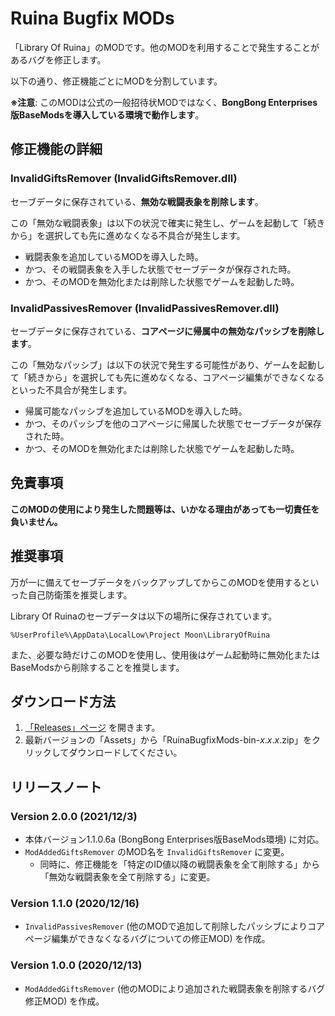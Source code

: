 # Ruina Bugfix MODs

「Library Of Ruina」のMODです。他のMODを利用することで発生することがあるバグを修正します。

以下の通り、修正機能ごとにMODを分割しています。

**※注意**: このMODは公式の一般招待状MODではなく、**BongBong Enterprises版BaseModsを導入している環境で動作します**。

## 修正機能の詳細

### InvalidGiftsRemover (InvalidGiftsRemover.dll)

セーブデータに保存されている、**無効な戦闘表象を削除します**。

この「無効な戦闘表象」は以下の状況で確実に発生し、ゲームを起動して「続きから」を選択しても先に進めなくなる不具合が発生します。

- 戦闘表象を追加しているMODを導入した時。
- かつ、その戦闘表象を入手した状態でセーブデータが保存された時。
- かつ、そのMODを無効化または削除した状態でゲームを起動した時。

### InvalidPassivesRemover (InvalidPassivesRemover.dll)

セーブデータに保存されている、**コアページに帰属中の無効なパッシブを削除します**。

この「無効なパッシブ」は以下の状況で発生する可能性があり、ゲームを起動して「続きから」を選択しても先に進めなくなる、コアページ編集ができなくなるといった不具合が発生します。

- 帰属可能なパッシブを追加しているMODを導入した時。
- かつ、そのパッシブを他のコアページに帰属した状態でセーブデータが保存された時。
- かつ、そのMODを無効化または削除した状態でゲームを起動した時。

## 免責事項

**このMODの使用により発生した問題等は、いかなる理由があっても一切責任を負いません。**

## 推奨事項

万が一に備えてセーブデータをバックアップしてからこのMODを使用するといった自己防衛策を推奨します。

Library Of Ruinaのセーブデータは以下の場所に保存されています。

`%UserProfile%\AppData\LocalLow\Project Moon\LibraryOfRuina`

また、必要な時だけこのMODを使用し、使用後はゲーム起動時に無効化またはBaseModsから削除することを推奨します。

## ダウンロード方法

1. [「Releases」ページ](https://github.com/TanaUmbreon/RuinaBugfixMods/releases) を開きます。
2. 最新バージョンの「Assets」から「RuinaBugfixMods-bin-*x*.*x*.*x*.zip」をクリックしてダウンロードしてください。

## リリースノート

### Version 2.0.0 (2021/12/3)

- 本体バージョン1.1.0.6a (BongBong Enterprises版BaseMods環境) に対応。
- `ModAddedGiftsRemover` のMOD名を `InvalidGiftsRemover` に変更。
  - 同時に、修正機能を「特定のID値以降の戦闘表象を全て削除する」から「無効な戦闘表象を全て削除する」に変更。

### Version 1.1.0 (2020/12/16)

- `InvalidPassivesRemover` (他のMODで追加して削除したパッシブによりコアページ編集ができなくなるバグについての修正MOD) を作成。

### Version 1.0.0 (2020/12/13)

- `ModAddedGiftsRemover` (他のMODにより追加された戦闘表象を削除するバグ修正MOD) を作成。
